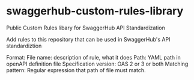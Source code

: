 # swaggerhub-custom-rules-library
 Public Custom Rules libary for SwaggerHub API Standardization

 Add rules to this repository that can be used in SwaggerHub's API standardiztion

 Format:
 File name: description of rule, what it does
 Path: YAML path in openAPI definition file
 Specification version: OAS 2 or 3 or both
 Matching pattern: Regular expression that path of file must match.

 
